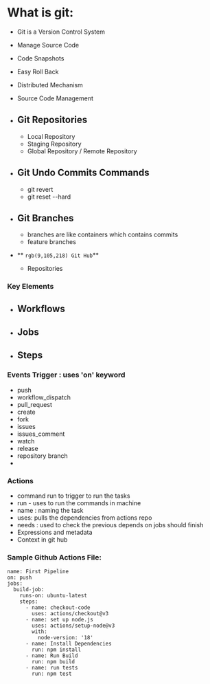 # What is git:
  - Git is a Version Control System
  - Manage Source Code
  - Code Snapshots
  - Easy Roll Back
  - Distributed Mechanism
  - Source Code Management 

- ## Git Repositories
  - Local Repository
  - Staging Repository
  - Global Repository / Remote Repository
- ## Git Undo Commits Commands
  - git revert <commit id>
  - git reset --hard <commid id>
- ## Git Branches 
  - branches are like containers which contains commits
  - feature branches
- ** `rgb(9,105,218) Git Hub`**
  - Repositories

### Key Elements
- **Workflows**
  - 
- **Jobs**
  - 
- **Steps**
  - 
### Events Trigger : uses 'on' keyword 
- push
- workflow_dispatch
- pull_request
- create
- fork
- issues
- issues_comment
- watch
- release
- repository branch
- 

### Actions
- command run to trigger to run the tasks
- run - uses to run the commands in machine
- name : naming the task 
- uses: pulls the dependencies from actions repo
- needs : used to check the previous depends on jobs should finish 
- Expressions and metadata
- Context in git hub

### Sample Github Actions File:

```
name: First Pipeline
on: push
jobs:
  build-job:
    runs-on: ubuntu-latest
    steps:
      - name: checkout-code
        uses: actions/checkout@v3
      - name: set up node.js
        uses: actions/setup-node@v3
        with:
          node-version: '18'
      - name: Install Dependencies
        run: npm install
      - name: Run Build
        run: npm build
      - name: run tests
        run: npm test
```